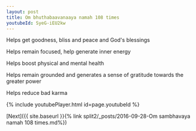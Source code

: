 ```yaml
---
layout: post
title: Om bhuthabaavanaaya namah 108 times
youtubeId: SyeG-iEU2kw
---
```

 
 
Helps get goodness, bliss and peace and God's blessings
 
Helps remain focused, help generate inner energy 
 
Helps boost physical and mental health 
 
Helps remain grounded and generates a sense of gratitude towards the greater power 
 
Helps reduce bad karma
 
 
 
 


{% include youtubePlayer.html id=page.youtubeId %}
 
[Next]({{ site.baseurl }}{% link  split2/_posts/2016-09-28-Om sambhavaya namah 108 times.md%})
 
